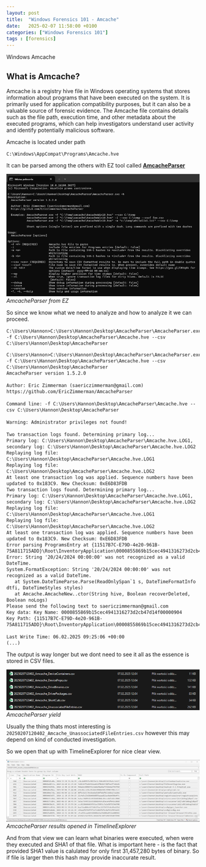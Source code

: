 ```yaml
---
layout: post
title:  "Windows Forensics 101 - Amcache"
date:   2025-02-07 11:58:00 +0100
categories: ["Windows Forensics 101"]
tags : [forensics]
---
```


Windows Amcache 

## What is Amcache?

Amcache is a registry hive file in Windows operating systems that stores information about programs that have been executed on the system. It is primarily used for application compatibility purposes, but it can also be a valuable source of forensic evidence. The Amcache file contains details such as the file path, execution time, and other metadata about the executed programs, which can help investigators understand user activity and identify potentially malicious software.

Amcache is located under path 

```text
C:\Windows\AppCompat\Programs\Amcache.hve
```

It can be parsed among the others with EZ tool called [**AmcacheParser**][amcacheparser]

![img-description](/assets/img/windows-amcacheparser.png)
_AmcacheParser from EZ_




So since we know what we need to analyze and how to analyze it we can proceed. 

```shell
C:\Users\Hannon>C:\Users\Hannon\Desktop\AmcacheParser\AmcacheParser.exe -f C:\Users\Hannon\Desktop\AmcacheParser\Amcache.hve --csv C:\Users\Hannon\Desktop\AmcacheParser
```

```shell
C:\Users\Hannon>C:\Users\Hannon\Desktop\AmcacheParser\AmcacheParser.exe -f C:\Users\Hannon\Desktop\AmcacheParser\Amcache.hve --csv C:\Users\Hannon\Desktop\AmcacheParser
AmcacheParser version 1.5.2.0

Author: Eric Zimmerman (saericzimmerman@gmail.com)
https://github.com/EricZimmerman/AmcacheParser

Command line: -f C:\Users\Hannon\Desktop\AmcacheParser\Amcache.hve --csv C:\Users\Hannon\Desktop\AmcacheParser

Warning: Administrator privileges not found!

Two transaction logs found. Determining primary log...
Primary log: C:\Users\Hannon\Desktop\AmcacheParser\Amcache.hve.LOG1, secondary log: C:\Users\Hannon\Desktop\AmcacheParser\Amcache.hve.LOG2
Replaying log file: C:\Users\Hannon\Desktop\AmcacheParser\Amcache.hve.LOG1
Replaying log file: C:\Users\Hannon\Desktop\AmcacheParser\Amcache.hve.LOG2
At least one transaction log was applied. Sequence numbers have been updated to 0x183C9. New Checksum: 0xE6D83FDB
Two transaction logs found. Determining primary log...
Primary log: C:\Users\Hannon\Desktop\AmcacheParser\Amcache.hve.LOG1, secondary log: C:\Users\Hannon\Desktop\AmcacheParser\Amcache.hve.LOG2
Replaying log file: C:\Users\Hannon\Desktop\AmcacheParser\Amcache.hve.LOG1
Replaying log file: C:\Users\Hannon\Desktop\AmcacheParser\Amcache.hve.LOG2
At least one transaction log was applied. Sequence numbers have been updated to 0x183C9. New Checksum: 0xE6D83FDB
Error parsing ProgramsEntry at {11517B7C-E79D-4e20-961B-75A811715ADD}\Root\InventoryApplication\0000855869b15cec4941316273d2cb47d14f00000904. Error: String '20/24/2024 00:00:00' was not recognized as a valid DateTime.
System.FormatException: String '20/24/2024 00:00:00' was not recognized as a valid DateTime.
   at System.DateTimeParse.Parse(ReadOnlySpan`1 s, DateTimeFormatInfo dtfi, DateTimeStyles styles)
   at Amcache.AmcacheNew..ctor(String hive, Boolean recoverDeleted, Boolean noLogs)
Please send the following text to saericzimmerman@gmail.com
Key data: Key Name: 0000855869b15cec4941316273d2cb47d14f00000904
Key Path: {11517B7C-E79D-4e20-961B-75A811715ADD}\Root\InventoryApplication\0000855869b15cec4941316273d2cb47d14f00000904

Last Write Time: 06.02.2025 09:25:06 +00:00
(...)
```

The output is way longer but we dont need to see it all as the essence is stored in CSV files. 

![img-description](/assets/img/windows-amcache-yield.png)
_AmcacheParser yield_

Usually the thing thats most interesting is `20250207120402_Amcache_UnassociatedFileEntries.csv` however this may depend on kind of conducted investigation.

So we open that up with TimelineExplorer for nice clear view. 

![img-description](/assets/img/windows-amcache-timeline.png)
_AmcacheParser results opened in TimelineExplorer_

And from that view we can learn what binaries were executed, when were they executed and SHA1 of that file. 
What is important here - is the fact that provided SHA1 value is calulated for only first 31,457,280 bytes of binary.
So if file is larger then this hash may provide inaccurate result. 

[amcacheparser]: <https://ericzimmerman.github.io/#!index.md>